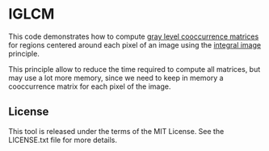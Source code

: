 # IGLCM

This code demonstrates how to compute [gray level cooccurrence matrices](http://en.wikipedia.org/wiki/Co-occurrence_matrix) for regions centered around each pixel of an image using the [integral image](http://en.wikipedia.org/wiki/Summed_area_table) principle.

This principle allow to reduce the time required to compute all matrices, but may use a lot more memory, since we need to keep in memory a cooccurrence matrix for each pixel of the image.

## License

This tool is released under the terms of the MIT License. See the LICENSE.txt file for more details.
